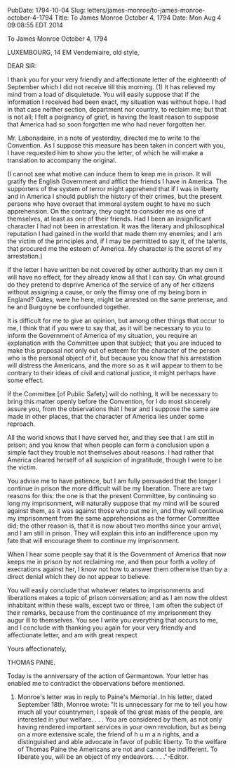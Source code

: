 PubDate: 1794-10-04
Slug: letters/james-monroe/to-james-monroe-october-4-1794
Title: To James Monroe  October 4, 1794
Date: Mon Aug  4 09:08:55 EDT 2014

   To James Monroe  October 4, 1794

   LUXEMBOURG, 14 EM Vendemiaire, old style,

   DEAR SIR:

   I thank you for your very friendly and affectionate letter of the
   eighteenth of September which I did not receive till this morning. (1) It
   has relieved my mind from a load of disquietude. You will easily suppose
   that if the information I received had been exact, my situation was
   without hope. I had in that case neither section, department nor country,
   to reclaim me; but that is not all; I felt a poignancy of grief, in having
   the least reason to suppose that America had so soon forgotten me who had
   never forgotten her.

   Mr. Labonadaire, in a note of yesterday, directed me to write to the
   Convention. As I suppose this measure has been taken in concert with you,
   I have requested him to show you the letter, of which he will make a
   translation to accompany the original.

   (I cannot see what motive can induce them to keep me in prison. It will
   gratify the English Government and afflict the friends I have in America.
   The supporters of the system of terror might apprehend that if I was in
   liberty and in America I should publish the history of their crimes, but
   the present persons who have overset that immoral system ought to have no
   such apprehension. On the contrary, they ought to consider me as one of
   themselves, at least as one of their friends. Had I been an insignificant
   character I had not been in arrestation. It was the literary and
   philosophical reputation I had gained in the world that made them my
   enemies; and I am the victim of the principles and, if I may be permitted
   to say it, of the talents, that procured me the esteem of America. My
   character is the secret of my arrestation.)

   If the letter I have written be not covered by other authority than my own
   it will have no effect, for they already know all that I can say. On what
   ground do they pretend to deprive America of the service of any of her
   citizens without assigning a cause, or only the flimsy one of my being
   born in England? Gates, were he here, might be arrested on the same
   pretense, and he and Burgoyne be confounded together.

   It is difficult for me to give an opinion, but among other things that
   occur to me, I think that if you were to say that, as it will be necessary
   to you to inform the Government of America of my situation, you require an
   explanation with the Committee upon that subject; that you are induced to
   make this proposal not only out of esteem for the character of the person
   who is the personal object of it, but because you know that his
   arrestation will distress the Americans, and the more so as it will appear
   to them to be contrary to their ideas of civil and national justice, it
   might perhaps have some effect.

   If the Committee [of Public Safety] will do nothing, it will be necessary
   to bring this matter openly before the Convention, for I do most sincerely
   assure you, from the observations that I hear and I suppose the same are
   made in other places, that the character of America lies under some
   reproach.

   All the world knows that I have served her, and they see that I am still
   in prison; and you know that when people can form a conclusion upon a
   simple fact they trouble not themselves about reasons. I had rather that
   America cleared herself of all suspicion of ingratitude, though I were to
   be the victim.

   You advise me to have patience, but I am fully persuaded that the longer I
   continue in prison the more difficult will be my liberation. There are two
   reasons for this: the one is that the present Committee, by continuing so
   long my imprisonment, will naturally suppose that my mind will be soured
   against them, as it was against those who put me in, and they will
   continue my imprisonment from the same apprehensions as the former
   Committee did; the other reason is, that it is now about two months since
   your arrival, and I am still in prison. They will explain this into an
   indifference upon my fate that will encourage them to continue my
   imprisonment.

   When I hear some people say that it is the Government of America that now
   keeps me in prison by not reclaiming me, and then pour forth a volley of
   execrations against her, I know not how to answer them otherwise than by a
   direct denial which they do not appear to believe.

   You will easily conclude that whatever relates to imprisonments and
   liberations makes a topic of prison conversation; and as I am now the
   oldest inhabitant within these walls, except two or three, I am often the
   subject of their remarks, because from the continuance of my imprisonment
   they augur ill to themselves. You see I write you everything that occurs
   to me, and I conclude with thanking you again for your very friendly and
   affectionate letter, and am with great respect

   Yours affectionately,

   THOMAS PAINE.

   Today is the anniversary of the action of Germantown. Your letter has
   enabled me to contradict the observations before mentioned.

   1. Monroe's letter was in reply to Paine's Memorial. In his letter, dated
   September 18th, Monroe wrote: "It is unnecessary for me to tell you how
   much all your countrymen, I speak of the great mass of the people, are
   interested in your welfare. . . . You are considered by them, as not only
   having rendered important services in your own revolution, but as being on
   a more extensive scale, the friend of h u m a n rights, and a
   distinguished and able advocate in favor of public liberty. To the welfare
   of Thomas Paine the Americans are not and cannot be indifferent. To
   liberate you, will be an object of my endeavors. . . ."-Editor.



